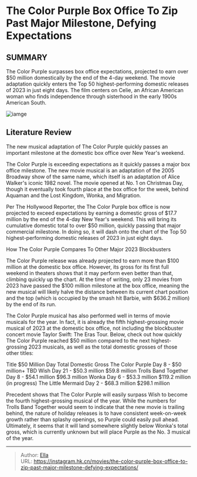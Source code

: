 # The Color Purple Box Office To Zip Past Major Milestone, Defying Expectations


## SUMMARY 



  The Color Purple surpasses box office expectations, projected to earn over $50 million domestically by the end of the 4-day weekend.   The movie adaptation quickly enters the Top 50 highest-performing domestic releases of 2023 in just eight days.   The film centers on Celie, an African American woman who finds independence through sisterhood in the early 1900s American South.  

![iamge](https://static1.srcdn.com/wordpress/wp-content/uploads/2023/12/smiling-woman-in-the-color-purple-2023.jpg)

## Literature Review
The new musical adaptation of The Color Purple quickly passes an important milestone at the domestic box office over New Year&#39;s weekend.




The Color Purple is exceeding expectations as it quickly passes a major box office milestone. The new movie musical is an adaptation of the 2005 Broadway show of the same name, which itself is an adaptation of Alice Walker&#39;s iconic 1982 novel. The movie opened at No. 1 on Christmas Day, though it eventually took fourth place at the box office for the week, behind Aquaman and the Lost Kingdom, Wonka, and Migration.




Per The Hollywood Reporter, the The Color Purple box office is now projected to exceed expectations by earning a domestic gross of $17.7 million by the end of the 4-day New Year&#39;s weekend. This will bring its cumulative domestic total to over $50 million, quickly passing that major commercial milestone. In doing so, it will dash onto the chart of the Top 50 highest-performing domestic releases of 2023 in just eight days.


 How The Color Purple Compares To Other Major 2023 Blockbusters 
          

The Color Purple release was already projected to earn more than $100 million at the domestic box office. However, its gross for its first full weekend in theaters shows that it may perform even better than that, climbing quickly up the chart. At the time of writing, only 23 movies from 2023 have passed the $100 million milestone at the box office, meaning the new musical will likely halve the distance between its current chart position and the top (which is occupied by the smash hit Barbie, with $636.2 million) by the end of its run.




The Color Purple musical has also performed well in terms of movie musicals for the year. In fact, it is already the fifth highest-grossing movie musical of 2023 at the domestic box office, not including the blockbuster concert movie Taylor Swift: The Eras Tour. Below, check out how quickly The Color Purple reached $50 million compared to the next highest-grossing 2023 musicals, as well as the total domestic grosses of those other titles:

 Title  $50 Million Day  Total Domestic Gross   The Color Purple  Day 8 - $50 million&#43;  TBD   Wish  Day 21 - $50.3 million  $59.8 million   Trolls Band Together  Day 8 - $54.1 million  $96.3 million   Wonka  Day 6 - $53.3 million  $119.2 million (in progress)   The Little Mermaid  Day 2 - $68.3 million  $298.1 million   



Precedent shows that The Color Purple will easily surpass Wish to become the fourth highest-grossing musical of the year. While the numbers for Trolls Band Together would seem to indicate that the new movie is trailing behind, the nature of holiday releases is to have consistent week-on-week growth rather than splashy openings, so Purple could easily pull ahead. Ultimately, it seems that it will land somewhere slightly below Wonka&#39;s total gross, which is currently unknown but will place Purple as the No. 3 musical of the year.






---

> Author: [Ella](https://instagram.hk.cn/)  
> URL: https://instagram.hk.cn/movies/the-color-purple-box-office-to-zip-past-major-milestone-defying-expectations/  

